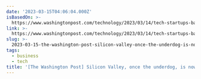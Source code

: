 ```yaml
---
date: '2023-03-15T04:06:04.000Z'
isBasedOn: >-
  https://www.washingtonpost.com/technology/2023/03/14/tech-startups-bailout-silicon-valley-bank
link: >-
  https://www.washingtonpost.com/technology/2023/03/14/tech-startups-bailout-silicon-valley-bank
slug: >-
  2023-03-15-the-washington-post-silicon-valley-once-the-underdog-is-now-too-big-to
tags:
  - business
  - tech
title: '[The Washington Post] Silicon Valley, once the underdog, is now too big to '
---
```


